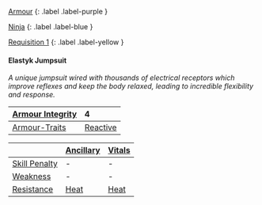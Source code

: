 
[Armour](Game/Armour-List)
{: .label .label-purple }

[Ninja](Game/Blocks/Ninja)
{: .label .label-blue }

[Requisition 1](Game/Deployment#Requisition)
{: .label .label-yellow }
#### Elastyk Jumpsuit
*A unique jumpsuit wired with thousands of electrical receptors which improve reflexes and keep the body relaxed, leading to incredible flexibility and response.*

| [Armour Integrity](Game/Core/Armour#Armour%20Integrity) | 4 |
| :---- | :---- |
| [Armour-Traits](Game/Core/Armour-Traits) | [Reactive](Game/Core/Blocks/Reactive) |

|                                                            | [Ancillary](Game/Core/Injury#Ancillary) | [Vitals](Game/Core/Injury#Vitals) |
| ---------------------------------------------------------- | --------------------------------------- | --------------------------------- |
| [Skill Penalty](Game/Core/Armour#Skill%20Penalty)          | -                                       | -                                 |
| [Weakness](Game/Core/Armour#Weakness%20and%20Resistance)   | -                                       | -                                 |
| [Resistance](Game/Core/Armour#Weakness%20and%20Resistance) | [Heat](Game/Core/Injury#Heat)           | [Heat](Game/Core/Injury#Heat)     |

